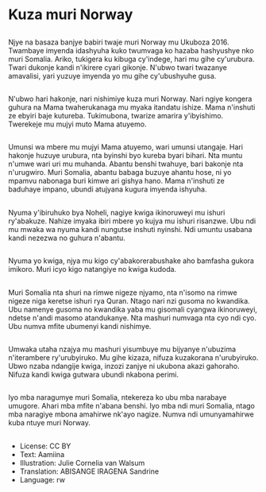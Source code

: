 # Kuza muri Norway

##
Njye na basaza banjye babiri twaje muri Norway mu Ukuboza 2016. Twambaye imyenda idashyuha kuko twumvaga ko hazaba hashyushye nko muri Somalia. Ariko, tukigera ku kibuga cy'indege, hari mu gihe cy'urubura. Twari dukonje kandi n'ikirere cyari gikonje. N'ubwo twari twazanye amavalisi, yari yuzuye imyenda yo mu gihe cy'ubushyuhe gusa.

##
N'ubwo hari hakonje, nari nishimiye kuza muri Norway. Nari ngiye kongera guhura na Mama twaherukanaga mu myaka itandatu ishize. Mama n'inshuti ze ebyiri baje kutureba. Tukimubona, twarize amarira y'ibyishimo. Twerekeje mu mujyi muto Mama atuyemo.

##
Umunsi wa mbere mu mujyi Mama atuyemo, wari umunsi utangaje. Hari hakonje huzuye urubura, nta byinshi byo kureba byari bihari. Nta muntu n'umwe wari uri mu muhanda. Abantu benshi twahuye, bari bakonje nta n'urugwiro. Muri Somalia, abantu babaga buzuye ahantu hose, ni yo mpamvu nabonaga buri kimwe ari gishya hano. Mama n'inshuti ze baduhaye impano, ubundi atujyana kugura imyenda ishyuha.

##
Nyuma y'ibiruhuko bya Noheli, nagiye kwiga ikinoruweyi mu ishuri ry'abakuze. Nahize imyaka ibiri mbere yo kujya mu ishuri risanzwe. Ubu ndi mu mwaka wa nyuma kandi nungutse inshuti nyinshi. Ndi umuntu usabana kandi nezezwa no guhura n'abantu.

##
Nyuma yo kwiga, njya mu kigo cy'abakorerabushake aho bamfasha gukora imikoro. Muri icyo kigo natangiye no kwiga kudoda.

##
Muri Somalia nta shuri na rimwe nigeze njyamo, nta n'isomo na rimwe nigeze niga keretse ishuri rya Quran. Ntago nari nzi gusoma no kwandika. Ubu namenye gusoma no kwandika yaba mu gisomali cyangwa ikinoruweyi, ndetse n'andi masomo atandukanye. Nta mashuri numvaga nta cyo ndi cyo. Ubu numva mfite ubumenyi kandi nishimye.

##
Umwaka utaha nzajya mu mashuri yisumbuye mu bijyanye n'ubuzima n'iterambere ry'urubyiruko. Mu gihe kizaza, nifuza kuzakorana n'urubyiruko. Ubwo nzaba ndangije kwiga, inzozi zanjye ni ukubona akazi gahoraho. Nifuza kandi kwiga gutwara ubundi nkabona perimi.

##
Iyo mba naragumye muri Somalia, ntekereza ko ubu mba narabaye umugore. Ahari mba mfite n'abana benshi. Iyo mba ndi muri Somalia, ntago mba naragiye mbona amahirwe nk'ayo nagize. Numva ndi umunyamahirwe kuba ntuye muri Norway.

##
* License: CC BY
* Text: Aamiina
* Illustration: Julie Cornelia van Walsum
* Translation: ABISANGE IRAGENA Sandrine
* Language: rw
